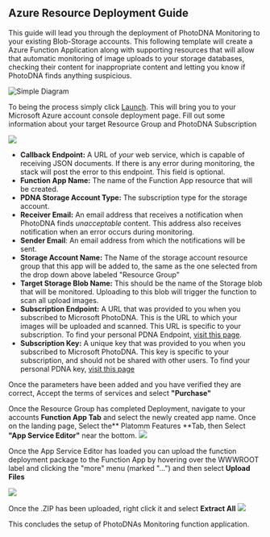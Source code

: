 ## Azure Resource Deployment Guide ##


This guide will lead you through the deployment of PhotoDNA Monitoring to your existing Blob-Storage accounts. This following template will create a Azure Function Application along with supporting resources that will allow that automatic monitoring of image uploads to your storage databases, checking their content for inappropriate content and letting you know if PhotoDNA finds anything suspicious.

![Simple Diagram](https://github.com/MicrosoftContentModerator/PhotoDNA-QuickStarts/blob/dev/MicrosoftAzure/Documentation/SimpleArchDiagramAZ_placeholder.png?raw=true)

To being the process simply click
[Launch](https://portal.azure.com/#create/Microsoft.Template/uri/https%3A%2F%2Fraw.githubusercontent.com%2FMicrosoftContentModerator%2FPhotoDNA-QuickStarts%2Fdev%2FMicrosoftAzure%2FResourceGroupTemplate%2FresourceGroupTemplate.json "Deploy in Azure"). This will bring you to your Microsoft Azure account console deployment page. Fill out some information about your target Resource Group and PhotoDNA Subscription

![](https://github.com/MicrosoftContentModerator/PhotoDNA-QuickStarts/blob/dev/MicrosoftAzure/Documentation/TemplateLandingPage.PNG?raw=true)

- **Callback Endpoint:** A URL of *your* web service, which is capable of receiving JSON documents. If there is any error during monitoring, the stack will post the error to this endpoint. This field is optional.
- **Function App Name:** The name of the Function App resource that will be created.
- **PDNA Storage Account Type:** The subscription type for the storage account.
- **Receiver Email:** An email address that receives a notification when PhotoDNA finds *unacceptable* content. This address also receives notification when an error occurs during monitoring.
- **Sender Email**: An email address from which the notifications will be sent.
- **Storage Account Name:** The Name of the storage account resource group that this app will be added to, the same as the one selected from the drop down above labeled "Resource Group"
- **Target Storage Blob Name:** This should be the name of the Storage blob that will be monitored. Uploading to this blob will trigger the function to scan all upload images.
- **Subscription Endpoint:** A URL that was provided to you when you subscribed to Microsoft PhotoDNA. This is the URL to which your images will be uploaded and scanned. This URL is specific to your subscription. To find your personal PDNA Endpoint, [visit this page](https://testpdnaui.azurewebsites.net/).  
- **Subscription Key:** A unique key that was provided to you when you subscribed to Microsoft PhotoDNA. This key is specific to your subscription, and should not be shared with other users. To find your personal PDNA key, [visit this page](https://testpdnaui.azurewebsites.net/ )  

Once the parameters have been added and you have verified they are correct, Accept the terms of services and select **"Purchase"** 

Once the Resource Group has completed Deployment, navigate to your accounts **Function App Tab** and select the newly created app name. 
Once on the landing page, Select the** Platomm Features **Tab, then Select **"App Service Editor"** near the bottom.
![](https://github.com/MicrosoftContentModerator/PhotoDNA-QuickStarts/blob/dev/MicrosoftAzure/Documentation/FunctionAppNavigation.PNG?raw=true)

Once the App Service Editor has loaded you can upload the function deployment package to the Function App by hovering over the WWWROOT label and clicking the "more" menu (marked "...") and then select **Upload Files**

![](https://github.com/MicrosoftContentModerator/PhotoDNA-QuickStarts/blob/dev/MicrosoftAzure/Documentation/UploadZip.png?raw=true)

Once the .ZIP has been uploaded, right click it and select **Extract All**
![](https://github.com/MicrosoftContentModerator/PhotoDNA-QuickStarts/blob/dev/MicrosoftAzure/Documentation/ZipExtract.png?raw=true)

This concludes the setup of PhotoDNAs Monitoring function application.

